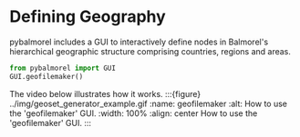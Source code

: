 # Defining Geography

pybalmorel includes a GUI to interactively define nodes in Balmorel's hierarchical geographic structure comprising countries, regions and areas.
```python
from pybalmorel import GUI
GUI.geofilemaker()
```  

The video below illustrates how it works.
:::{figure} ../img/geoset_generator_example.gif 
:name: geofilemaker
:alt: How to use the 'geofilemaker' GUI.
:width: 100% 
:align: center
How to use the 'geofilemaker' GUI.
:::